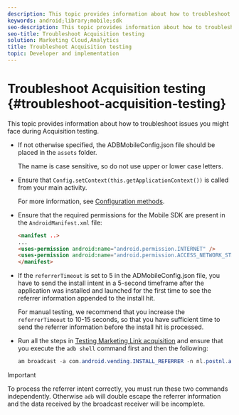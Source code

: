 ```yaml
---
description: This topic provides information about how to troubleshoot issues you might face during Acquisition testing.
keywords: android;library;mobile;sdk
seo-description: This topic provides information about how to troubleshoot issues you might face during Acquisition testing.
seo-title: Troubleshoot Acquisition testing
solution: Marketing Cloud,Analytics
title: Troubleshoot Acquisition testing
topic: Developer and implementation
---
```


# Troubleshoot Acquisition testing {#troubleshoot-acquisition-testing}

This topic provides information about how to troubleshoot issues you might face during Acquisition testing.

* If not otherwise specified, the ADBMobileConfig.json file should be placed in the `assets` folder.

  The name is case sensitive, so do not use upper or lower case letters.

* Ensure that `Config.setContext(this.getApplicationContext())` is called from your main activity.

  For more information, see [Configuration methods](https://docs.adobe.com/content/help/en/mobile-services/android/configuration-android/methods.html).

* Ensure that the required permissions for the Mobile SDK are present in the `AndroidManifest.xml` file:
 
    ```html
    <manifest ..>
    ... 
    <uses-permission android:name="android.permission.INTERNET" />
    <uses-permission android:name="android.permission.ACCESS_NETWORK_STATE" />
    </manifest>
    ```

* If the `referrerTimeout` is set to 5 in the ADMobileConfig.json file, you have to send the install intent in a 5-second timeframe after the application was installed and launched for the first time to see the referrer information appended to the install hit. 

  For manual testing, we recommend that you increase the `referrerTimeout` to 10-15 seconds, so that you have sufficient time to send the referrer information before the install hit is processed.

* Run all the steps in [Testing Marketing Link acquisition](https://docs.adobe.com/content/help/en/mobile-services/android/acquisition-android/t-testing-marketing-link-acquisition.html) and ensure that you execute the `adb shell` command first and then the following:

    ```java
    am broadcast -a com.android.vending.INSTALL_REFERRER -n nl.postnl.app/.tracking.AdobeAcquisitionLinkBroadcastReceiver --es "referrer" "utm_source=adb_acq_v3&utm_campaign=adb_acq_v3&utm_content=<the newly generated id at step #7>"
    ```

>[!IMPORTANT]
>
>To process the referrer intent correctly, you must run these two commands independently. Otherwise `adb` will double escape the referrer information and the data received by the broadcast receiver will be incomplete.

